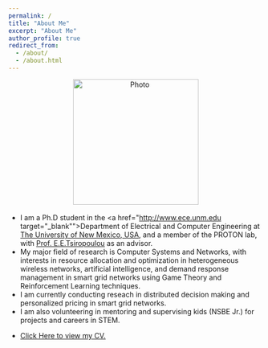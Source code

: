 ```yaml
---
permalink: /
title: "About Me"
excerpt: "About Me"
author_profile: true
redirect_from: 
  - /about/
  - /about.html
---
```

<p align="center"> &nbsp;<img src="https://geofragkos.github.io/files/unm-ece-logo.png" alt="Photo" style="width: 250px;"></p>

- I am a Ph.D student in the <a href="http://www.ece.unm.edu target="_blank"">Department of Electrical and Computer Engineering</a> at <a href="http://www.unm.edu" target="_blank">The University of New Mexico, USA</a>, and a member of the PROTON lab, with <a href="http://ece-research.unm.edu/tsiropoulou/index.html" target="_blank">Prof. E.E.Tsiropoulou</a> as an advisor.
- My major field of research is Computer Systems and Networks, with interests in resource allocation and optimization in heterogeneous wireless networks, artificial intelligence, and demand response management in smart grid networks using Game Theory and Reinforcement Learning techniques.
- I am currently conducting reseach in distributed decision making and personalized pricing in smart grid networks.
- I am also volunteering in mentoring and supervising kids (NSBE Jr.) for projects and careers in STEM.
- <p><a href="https://sangoleyefisayo.github.io/files/MyResume.pdf" target="_blank">Click Here to view my CV.</a></p>

